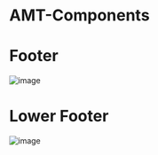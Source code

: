 # AMT-Components

# Footer

![image](https://github.com/reallywasi/AMT-Components/assets/118682540/24fbbdba-aeb0-4263-bad6-e32f1462ed0a)



# Lower Footer
![image](https://github.com/reallywasi/AMT-Components/assets/118682540/d0f0ecea-fa02-4f93-beea-44b29053147b)
